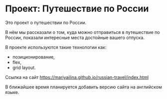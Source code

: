 # Проект: Путешествие по России

Это  проект о путешествии по России.

В нём мы рассказали о том, куда можно отправиться в путешествие по России, показали интересные места достойные вашего отпуска. 

В проекте используются такие технологии как:
- позиционирование, 
- flex, 
- grid layout. 
  
Ссылка на сайт 
https://mariyailina.github.io/russian-travel/index.html

В ближайшее время планируется добавить версию сайта на английском языке.

